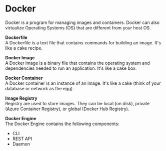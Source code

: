 # Docker
Docker is a program for managing images and containers. Docker can also virtualize Operating Systems (OS) that are different from your host OS. 

**Dockerfile**  
A Dockerfile is a text file that contains commands for building an image. It's like a cake recipe. 

**Docker Image**  
A Docker image is a binary file that contains the operating system and dependencies needed to run an application. It's like a cake box. 

**Docker Container**  
A Docker container is an instance of an image. It's like a cake (think of your database or network as the egg). 

**Image Registry**  
Registry are used to store images. They can be local (on disk), private (Azure Container Registry), or global (Docker Hub Registry).

**Docker Engine**  
The Docker Engine contains the following components:
* CLI
* REST API  
* Daemon